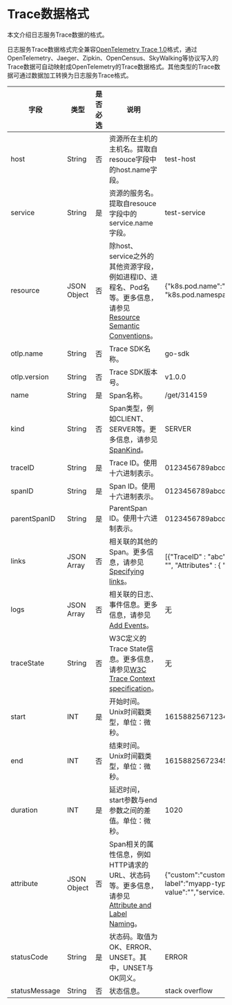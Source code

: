 # Trace数据格式

本文介绍日志服务Trace数据的格式。

日志服务Trace数据格式完全兼容[OpenTelemetry Trace 1.0](https://github.com/open-telemetry/opentelemetry-specification/blob/main/specification/trace/api.md#span)格式，通过OpenTelemetry、Jaeger、Zipkin、OpenCensus、SkyWalking等协议写入的Trace数据可自动映射成OpenTelemetry的Trace数据格式。其他类型的Trace数据可通过数据加工转换为日志服务Trace格式。

|字段|类型|是否必选|说明|示例|
|--|--|----|--|--|
|host|String|否|资源所在主机的主机名。提取自resouce字段中的host.name字段。|test-host|
|service|String|是|资源的服务名。提取自resouce字段中的service.name字段。|test-service|
|resource|JSON Object|否|除host、service之外的其他资源字段，例如进程ID、进程名、Pod名等。更多信息，请参见[Resource Semantic Conventions](https://github.com/open-telemetry/opentelemetry-specification/tree/main/specification/resource/semantic_conventions)。|\{"k8s.pod.name":"xxxx", "k8s.pod.namespace":"kube-system"\}|
|otlp.name|String|否|Trace SDK名称。|go-sdk|
|otlp.version|String|否|Trace SDK版本号。|v1.0.0|
|name|String|是|Span名称。|/get/314159|
|kind|String|否|Span类型，例如CLIENT、SERVER等。更多信息，请参见[SpanKind](https://github.com/open-telemetry/opentelemetry-specification/blob/main/specification/trace/api.md#spankind)。|SERVER|
|traceID|String|是|Trace ID。使用十六进制表示。|0123456789abcde0123456789abcde|
|spanID|String|是|Span ID。使用十六进制表示。|0123456789abcde|
|parentSpanID|String|是|ParentSpan ID。使用十六进制表示。|0123456789abcde|
|links|JSON Array|否|相关联的其他的Span。更多信息，请参见[Specifying links](https://github.com/open-telemetry/opentelemetry-specification/blob/main/specification/trace/api.md#specifying-links)。|\[\{"TraceID" : "abc", "SpanId" : "abc", "TraceState" : "", "Attributes" : \{ "k" : "v" \} \}\]|
|logs|JSON Array|否|相关联的日志、事件信息。更多信息，请参见[Add Events](https://github.com/open-telemetry/opentelemetry-specification/blob/main/specification/trace/api.md#add-events)。|无|
|traceState|String|否|W3C定义的Trace State信息。更多信息，请参见[W3C Trace Context specification](https://www.w3.org/TR/trace-context/#tracestate-header)。|无|
|start|INT|是|开始时间。Unix时间戳类型，单位：微秒。|1615882567123456|
|end|INT|否|结束时间。Unix时间戳类型，单位：微秒。|1615882567234567|
|duration|INT|是|延迟时间，start参数与end参数之间的差值。单位：微秒。|1020|
|attribute|JSON Object|否|Span相关的属性信息，例如HTTP请求的URL、状态码等。更多信息，请参见[Attribute and Label Naming](https://github.com/open-telemetry/opentelemetry-specification/blob/main/specification/common/attribute-and-label-naming.md)。|\{"custom":"custom","host.hostname":"myhost","my-label":"myapp-type","null-value":"","service.name":"myapp"\}|
|statusCode|String|是|状态码。取值为OK、ERROR、UNSET。其中，UNSET与OK同义。|ERROR|
|statusMessage|String|否|状态信息。|stack overflow|

